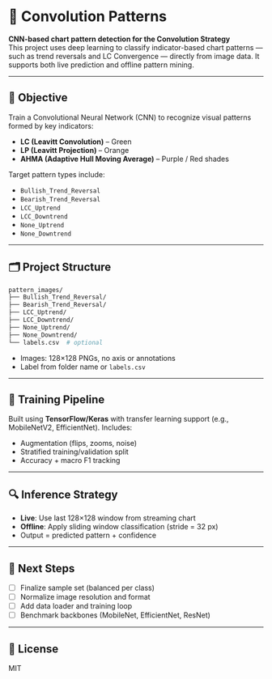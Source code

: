 # 🧠 Convolution Patterns

**CNN-based chart pattern detection for the Convolution Strategy**  
This project uses deep learning to classify indicator-based chart patterns — such as trend reversals and LC Convergence — directly from image data. It supports both live prediction and offline pattern mining.

---

## 🎯 Objective

Train a Convolutional Neural Network (CNN) to recognize visual patterns formed by key indicators:
- **LC (Leavitt Convolution)** – Green
- **LP (Leavitt Projection)** – Orange
- **AHMA (Adaptive Hull Moving Average)** – Purple / Red shades

Target pattern types include:
- `Bullish_Trend_Reversal`
- `Bearish_Trend_Reversal`
- `LCC_Uptrend`
- `LCC_Downtrend`
- `None_Uptrend`
- `None_Downtrend`

---

## 🗂️ Project Structure

```bash
pattern_images/
├── Bullish_Trend_Reversal/
├── Bearish_Trend_Reversal/
├── LCC_Uptrend/
├── LCC_Downtrend/
├── None_Uptrend/
├── None_Downtrend/
└── labels.csv  # optional
````

* Images: 128×128 PNGs, no axis or annotations
* Label from folder name or `labels.csv`

---

## 🔧 Training Pipeline

Built using **TensorFlow/Keras** with transfer learning support (e.g., MobileNetV2, EfficientNet).
Includes:

* Augmentation (flips, zooms, noise)
* Stratified training/validation split
* Accuracy + macro F1 tracking

---

## 🔍 Inference Strategy

* **Live**: Use last 128×128 window from streaming chart
* **Offline**: Apply sliding window classification (stride = 32 px)
* Output = predicted pattern + confidence

---

## 🔄 Next Steps

* [ ] Finalize sample set (balanced per class)
* [ ] Normalize image resolution and format
* [ ] Add data loader and training loop
* [ ] Benchmark backbones (MobileNet, EfficientNet, ResNet)

---

## 📜 License

MIT 
